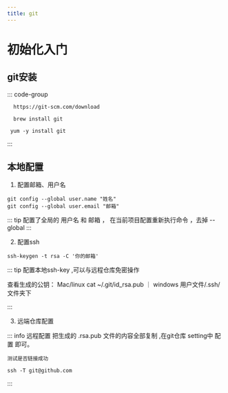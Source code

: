 ```yaml
---
title: git
---
```

# 初始化入门

## git安装

::: code-group

```init [windows]
  https://git-scm.com/download
```

``` [Mac]
  brew install git
```

```[Linux]
 yum -y install git
```
:::


## 本地配置



1. 配置邮箱、用户名
```
git config --global user.name "姓名"
git config --global user.email "邮箱"

```
::: tip
配置了全局的 用户名 和 邮箱 ， 在当前项目配置重新执行命令 ，去掉 --global
:::



2. 配置ssh

```
ssh-keygen -t rsa -C '你的邮箱'

```
::: tip
 配置本地ssh-key ,可以与远程仓库免密操作  

 查看生成的公钥：   Mac/linux  cat ~/.git/id_rsa.pub ｜  windows  用户文件/.ssh/文件夹下

:::

3. 远端仓库配置
>>>
::: info 远程配置
 把生成的 .rsa.pub 文件的内容全部复制 ,在git仓库 setting中 配置 即可。

 <code>测试是否链接成功</code>
```
ssh -T git@github.com

```

:::
